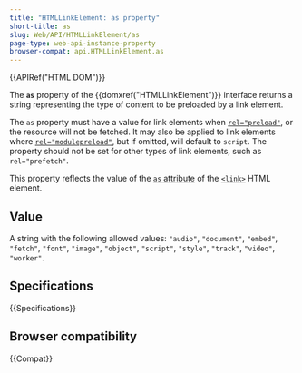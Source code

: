 ```yaml
---
title: "HTMLLinkElement: as property"
short-title: as
slug: Web/API/HTMLLinkElement/as
page-type: web-api-instance-property
browser-compat: api.HTMLLinkElement.as
---
```


{{APIRef("HTML DOM")}}

The **`as`** property of the {{domxref("HTMLLinkElement")}} interface returns a string representing the type of content to be preloaded by a link element.

The `as` property must have a value for link elements when [`rel="preload"`](/en-US/docs/Web/HTML/Reference/Attributes/rel/preload), or the resource will not be fetched.
It may also be applied to link elements where [`rel="modulepreload"`](/en-US/docs/Web/HTML/Reference/Attributes/rel/modulepreload), but if omitted, will default to `script`.
The property should not be set for other types of link elements, such as `rel="prefetch"`.

This property reflects the value of the [`as` attribute](/en-US/docs/Web/HTML/Element/link#as) of the [`<link>`](/en-US/docs/Web/HTML/Element/link) HTML element.

## Value

A string with the following allowed values: `"audio"`, `"document"`, `"embed"`, `"fetch"`, `"font"`, `"image"`, `"object"`, `"script"`, `"style"`, `"track"`, `"video"`, `"worker"`.

## Specifications

{{Specifications}}

## Browser compatibility

{{Compat}}
